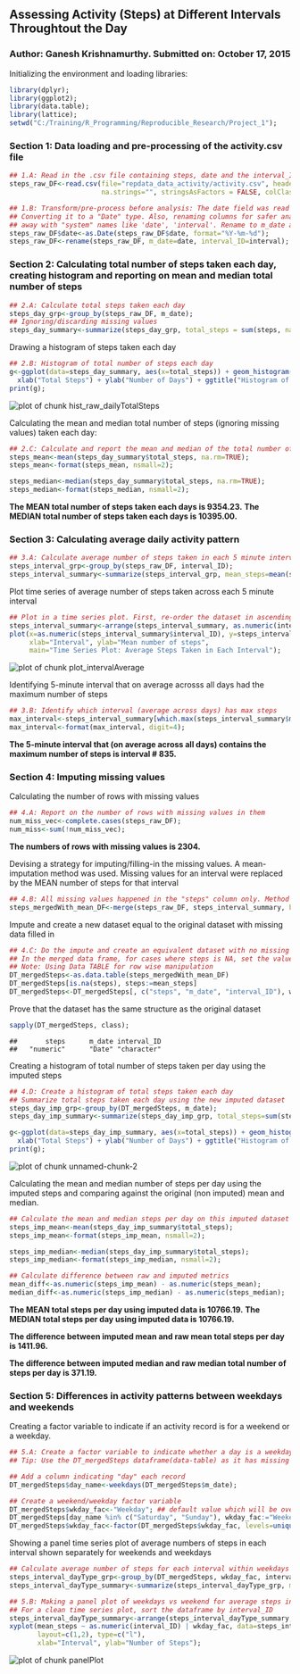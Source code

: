 ## Assessing Activity (Steps) at Different Intervals Throughtout the Day
### Author: Ganesh Krishnamurthy. Submitted on: October 17, 2015

Initializing the environment and loading libraries:

```r
library(dplyr);
library(ggplot2);
library(data.table);
library(lattice);
setwd("C:/Training/R_Programming/Reproducible_Research/Project_1");
```


### Section 1: Data loading and pre-processing of the activity.csv file

```r
## 1.A: Read in the .csv file containing steps, date and the interval_ID
steps_raw_DF<-read.csv(file="repdata_data_activity/activity.csv", header=TRUE,
                       na.strings="", stringsAsFactors = FALSE, colClasses = c("numeric","character","character"));

## 1.B: Transform/pre-process before analysis: The date field was read in a character. 
## Converting it to a "Date" type. Also, renaming columns for safer analysis - doing
## away with "system" names like 'date', 'interval'. Rename to m_date and interval_ID
steps_raw_DF$date<-as.Date(steps_raw_DF$date, format="%Y-%m-%d");
steps_raw_DF<-rename(steps_raw_DF, m_date=date, interval_ID=interval);
```



### Section 2: Calculating total number of steps taken each day, creating histogram and reporting on mean and median total number of steps

```r
## 2.A: Calculate total steps taken each day
steps_day_grp<-group_by(steps_raw_DF, m_date);
## Ignoring/discarding missing values
steps_day_summary<-summarize(steps_day_grp, total_steps = sum(steps, na.rm=TRUE));
```

Drawing a histogram of steps taken each day

```r
## 2.B: Histogram of total number of steps each day
g<-ggplot(data=steps_day_summary, aes(x=total_steps)) + geom_histogram(col="blue", binwidth=1000) + 
  xlab("Total Steps") + ylab("Number of Days") + ggtitle("Histogram of Total Steps Taken Each Day");
print(g);
```

![plot of chunk hist_raw_dailyTotalSteps](figure/hist_raw_dailyTotalSteps-1.png) 

Calculating the mean and median total number of steps (ignoring missing values) taken each day:

```r
## 2.C: Calculate and report the mean and median of the total number of steps taken per day
steps_mean<-mean(steps_day_summary$total_steps, na.rm=TRUE);
steps_mean<-format(steps_mean, nsmall=2);

steps_median<-median(steps_day_summary$total_steps, na.rm=TRUE);
steps_median<-format(steps_median, nsmall=2);
```
**The MEAN total number of steps taken each days is 9354.23.**
**The MEDIAN total number of steps taken each days is 10395.00.**


### Section 3: Calculating average daily activity pattern

```r
## 3.A: Calculate average number of steps taken in each 5 minute interval across all days
steps_interval_grp<-group_by(steps_raw_DF, interval_ID);
steps_interval_summary<-summarize(steps_interval_grp, mean_steps=mean(steps, na.rm=TRUE));
```

Plot time series of average number of steps taken across each 5 minute interval

```r
## Plot in a time series plot. First, re-order the dataset in ascending order of interval_ID
steps_interval_summary<-arrange(steps_interval_summary, as.numeric(interval_ID));
plot(x=as.numeric(steps_interval_summary$interval_ID), y=steps_interval_summary$mean_steps, type="l", 
     xlab="Interval", ylab="Mean number of steps", 
     main="Time Series Plot: Average Steps Taken in Each Interval");
```

![plot of chunk plot_intervalAverage](figure/plot_intervalAverage-1.png) 

Identifying 5-minute interval that on average acrosss all days had the maximum number of steps

```r
## 3.B: Identify which interval (average across days) has max steps
max_interval<-steps_interval_summary[which.max(steps_interval_summary$mean_steps),"interval_ID"]
max_interval<-format(max_interval, digit=4);
```
**The 5-minute interval that (on average across all days) contains the maximum number of steps is interval # 835.**


### Section 4: Imputing missing values

Calculating the number of rows with missing values

```r
## 4.A: Report on the number of rows with missing values in them
num_miss_vec<-complete.cases(steps_raw_DF);
num_miss<-sum(!num_miss_vec);
```
**The numbers of rows with missing values is 2304.**

Devising a strategy for imputing/filling-in the missing values. A mean-imputation method was used. Missing values for an interval were replaced by the MEAN number of steps for that interval

```r
## 4.B: All missing values happened in the "steps" column only. Method used: Mean for that specific 5 minute interval, the value for which has already been calculated above (step 3.A/steps_interval_summary)
steps_mergedWith_mean_DF<-merge(steps_raw_DF, steps_interval_summary, by.x="interval_ID", by.y="interval_ID");
```
Impute and create a new dataset equal to the original dataset with missing data filled in

```r
## 4.C: Do the impute and create an equivalent dataset with no missing values
## In the merged data frame, for cases where steps is NA, set the value as mean_steps
## Note: Using Data TABLE for row wise manipulation
DT_mergedSteps<-as.data.table(steps_mergedWith_mean_DF)
DT_mergedSteps[is.na(steps), steps:=mean_steps]
DT_mergedSteps<-DT_mergedSteps[, c("steps", "m_date", "interval_ID"), with=FALSE];
```

Prove that the dataset has the same structure as the original dataset

```r
sapply(DT_mergedSteps, class);
```

```
##       steps      m_date interval_ID 
##   "numeric"      "Date" "character"
```

Creating a histogram of total number of steps taken per day using the imputed steps

```r
## 4.D: Create a histogram of total steps taken each day
## Summarize total steps taken each day using the new imputed dataset
steps_day_imp_grp<-group_by(DT_mergedSteps, m_date);
steps_day_imp_summary<-summarize(steps_day_imp_grp, total_steps=sum(steps));

g<-ggplot(data=steps_day_imp_summary, aes(x=total_steps)) + geom_histogram(col="blue", binwidth=1000) + 
  xlab("Total Steps") + ylab("Number of Days") + ggtitle("Histogram of Total (Imputed) Steps Taken Each Day");
print(g);
```

![plot of chunk unnamed-chunk-2](figure/unnamed-chunk-2-1.png) 

Calculating the mean and median number of steps per day using the imputed steps and comparing against the original (non imputed) mean and median.

```r
## Calculate the mean and median steps per day on this imputed dataset 
steps_imp_mean<-mean(steps_day_imp_summary$total_steps);
steps_imp_mean<-format(steps_imp_mean, nsmall=2);

steps_imp_median<-median(steps_day_imp_summary$total_steps);
steps_imp_median<-format(steps_imp_median, nsmall=2);

## Calculate difference between raw and imputed metrics
mean_diff<-as.numeric(steps_imp_mean) - as.numeric(steps_mean);
median_diff<-as.numeric(steps_imp_median) - as.numeric(steps_median);
```
**The MEAN total steps per day using imputed data is 10766.19.**
**The MEDIAN total steps per day using imputed data is 10766.19.**

**The difference between imputed mean and raw mean total steps per day is 1411.96.**

**The difference between imputed median and raw median total number of steps per day is 371.19.**


### Section 5: Differences in activity patterns between weekdays and weekends

Creating a factor variable to indicate if an activity record is for a weekend or a weekday.

```r
## 5.A: Create a factor variable to indicate whether a day is a weekday or a weekend
## Tip: Use the DT_mergedSteps dataframe(data-table) as it has missing values imputed for "steps"

## Add a column indicating "day" each record
DT_mergedSteps$day_name<-weekdays(DT_mergedSteps$m_date);

## Create a weekend/weekday factor variable
DT_mergedSteps$wkday_fac<-"Weekday"; ## default value which will be over-ridden for condition below
DT_mergedSteps[day_name %in% c("Saturday", "Sunday"), wkday_fac:="Weekend"];
DT_mergedSteps$wkday_fac<-factor(DT_mergedSteps$wkday_fac, levels=unique(DT_mergedSteps$wkday_fac))
```
Showing a panel time series plot of average numbers of steps in each interval shown separately for weekends and weekdays

```r
## Calculate average number of steps for each interval within weekdays and weekends
steps_interval_dayType_grp<-group_by(DT_mergedSteps, wkday_fac, interval_ID);
steps_interval_dayType_summary<-summarize(steps_interval_dayType_grp, mean_steps = mean(steps));

## 5.B: Making a panel plot of weekdays vs weekend for average steps in each interval
## For a clean time series plot, sort the dataframe by interval_ID
steps_interval_dayType_summary<-arrange(steps_interval_dayType_summary, as.numeric(interval_ID));
xyplot(mean_steps ~ as.numeric(interval_ID) | wkday_fac, data=steps_interval_dayType_summary, 
       layout=c(1,2), type=c("l"),
       xlab="Interval", ylab="Number of Steps");
```

![plot of chunk panelPlot](figure/panelPlot-1.png) 
